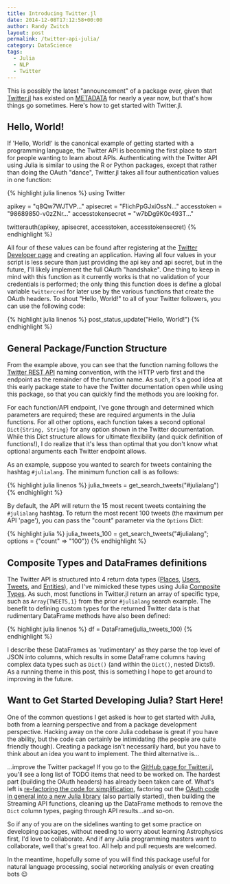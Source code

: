 ```yaml
---
title: Introducing Twitter.jl
date: 2014-12-08T17:12:58+00:00
author: Randy Zwitch
layout: post
permalink: /twitter-api-julia/
category: DataScience
tags:
  - Julia
  - NLP
  - Twitter
---
```

This is possibly the latest "announcement" of a package ever, given that [Twitter.jl](https://github.com/randyzwitch/Twitter.jl) has existed on [METADATA](https://github.com/JuliaLang/METADATA.jl "Julia METADATA") for nearly a year now, but that's how things go sometimes. Here's how to get started with Twitter.jl.

## Hello, World!

If 'Hello, World!' is the canonical example of getting started with a programming language, the Twitter API is becoming the first place to start for people wanting to learn about APIs. Authenticating with the Twitter API using Julia is similar to using the R or Python packages, except that rather than doing the OAuth "dance", Twitter.jl takes all four authentication values in one function:

{% highlight julia linenos %}
using Twitter

apikey = "q8Qw7WJTVP..."
apisecret = "FIichPpGJxiOssN..."
accesstoken = "98689850-v0zZNr..."
accesstokensecret = "w7bDg9K0c493T..."

twitterauth(apikey,
            apisecret,
            accesstoken,
            accesstokensecret)
{% endhighlight %}

All four of these values can be found after registering at the [Twitter Developer page](https://dev.twitter.com/) and creating an application. Having all four values in your script is less secure than just providing the api key and api secret, but in the future, I'll likely implement the full OAuth "handshake". One thing to keep in mind with this function as it currently works is that no validation of your credentials is performed; the only thing this function does is define a global variable `twittercred` for later use by the various functions that create the OAuth headers. To shout "Hello, World!" to all of your Twitter followers, you can use the following code:

{% highlight julia linenos %}
post_status_update("Hello, World!")
{% endhighlight %}

## General Package/Function Structure

From the example above, you can see that the function naming follows the [Twitter REST API](https://dev.twitter.com/rest/public) naming convention, with the HTTP verb first and the endpoint as the remainder of the function name. As such, it's a good idea at this early package state to have the Twitter documentation open while using this package, so that you can quickly find the methods you are looking for.

For each function/API endpoint, I've gone through and determined which parameters are required; these are required arguments in the Julia functions. For all other options, each function takes a second optional `Dict{String, String}` for any option shown in the Twitter documentation. While this Dict structure allows for ultimate flexibility (and quick definition of functions!), I do realize that it's less than optimal that you don't know what optional arguments each Twitter endpoint allows.

As an example, suppose you wanted to search for tweets containing the hashtag `#julialang`. The minimum function call is as follows:

{% highlight julia linenos %}
julia_tweets = get_search_tweets("#julialang")
{% endhighlight %}

By default, the API will return the 15 most recent tweets containing the `#julialang` hashtag. To return the most recent 100 tweets (the maximum per API 'page'), you can pass the "count" parameter via the `Options` Dict:

{% highlight julia %}
julia_tweets_100 = get_search_tweets("#julialang"; options = {"count" => "100"})
{% endhighlight %}

## Composite Types and DataFrames definitions

The Twitter API is structured into 4 return data types ([Places](https://dev.twitter.com/overview/api/places), [Users](https://dev.twitter.com/overview/api/users), [Tweets](https://dev.twitter.com/overview/api/tweets), and [Entities](https://dev.twitter.com/overview/api/entities)), and I've mimicked these types using Julia [Composite Types](http://julia.readthedocs.org/en/latest/manual/types/#composite-types). As such, most functions in Twitter.jl return an array of specific type, such as `Array{TWEETS,1}` from the prior `#julialang` search example. The benefit to defining custom types for the returned Twitter data is that rudimentary DataFrame methods have also been defined:

{% highlight julia linenos %}
df = DataFrame(julia_tweets_100)
{% endhighlight %}

I describe these DataFrames as 'rudimentary' as they parse the top level of JSON into columns, which results in some DataFrame columns having complex data types such as `Dict()` (and within the `Dict()`, nested Dicts!). As a running theme in this post, this is something I hope to get around to improving in the future.

## Want to Get Started Developing Julia? Start Here!

One of the common questions I get asked is how to get started with Julia, both from a learning perspective and from a package development perspective. Hacking away on the core Julia codebase is great if you have the ability, but the code can certainly be intimidating (the people are quite friendly though). Creating a package isn't necessarily hard, but you have to think about an idea you want to implement. The third alternative is...

...improve the Twitter package! If you go to the [GitHub page for Twitter.jl](https://github.com/randyzwitch/Twitter.jl), you'll see a long list of TODO items that need to be worked on. The hardest part (building the OAuth headers) has already been taken care of. What's left is [re-factoring the code for simplification](http://randyzwitch.com/julia-metaprogramming-refactoring/), factoring out the [OAuth code in general into a new Julia library](https://github.com/randyzwitch/OAuth.jl) (also partially started), then building the Streaming API functions, cleaning up the DataFrame methods to remove the `Dict` column types, paging through API results...and so-on.

So if any of you are on the sidelines wanting to get some practice on developing packages, without needing to worry about learning Astrophysics first, I'd love to collaborate. And if any Julia programming masters want to collaborate, well that's great too. All help and pull requests are welcomed.

In the meantime, hopefully some of you will find this package useful for natural language processing, social networking analysis or even creating bots 😉
